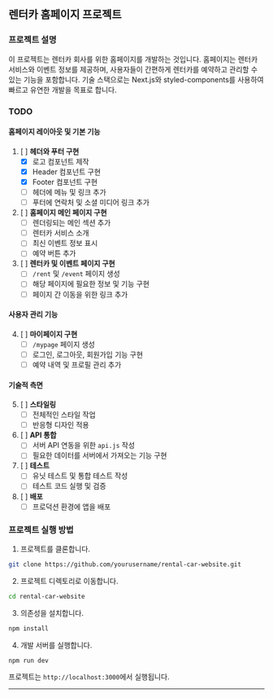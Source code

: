 ## 렌터카 홈페이지 프로젝트

### 프로젝트 설명

이 프로젝트는 렌터카 회사를 위한 홈페이지를 개발하는 것입니다. 홈페이지는 렌터카 서비스와 이벤트 정보를 제공하며, 사용자들이 간편하게 렌터카를 예약하고 관리할 수 있는 기능을 포함합니다. 기술 스택으로는 Next.js와 styled-components를 사용하여 빠르고 유연한 개발을 목표로 합니다.


### TODO

#### 홈페이지 레이아웃 및 기본 기능

1. [ ] **헤더와 푸터 구현**
    - [x] 로고 컴포넌트 제작
    - [x] Header 컴포넌트 구현
    - [x] Footer 컴포넌트 구현
    - [ ] 헤더에 메뉴 및 링크 추가
    - [ ] 푸터에 연락처 및 소셜 미디어 링크 추가

2. [ ] **홈페이지 메인 페이지 구현**
    - [ ] 렌더링되는 메인 섹션 추가
    - [ ] 렌터카 서비스 소개
    - [ ] 최신 이벤트 정보 표시
    - [ ] 예약 버튼 추가

3. [ ] **렌터카 및 이벤트 페이지 구현**
    - [ ] `/rent` 및 `/event` 페이지 생성
    - [ ] 해당 페이지에 필요한 정보 및 기능 구현
    - [ ] 페이지 간 이동을 위한 링크 추가

#### 사용자 관리 기능

4. [ ] **마이페이지 구현**
    - [ ] `/mypage` 페이지 생성
    - [ ] 로그인, 로그아웃, 회원가입 기능 구현
    - [ ] 예약 내역 및 프로필 관리 추가

#### 기술적 측면

5. [ ] **스타일링**
    - [ ] 전체적인 스타일 작업
    - [ ] 반응형 디자인 적용

6. [ ] **API 통합**
    - [ ] 서버 API 연동을 위한 `api.js` 작성
    - [ ] 필요한 데이터를 서버에서 가져오는 기능 구현

7. [ ] **테스트**
    - [ ] 유닛 테스트 및 통합 테스트 작성
    - [ ] 테스트 코드 실행 및 검증

8. [ ] **배포**
    - [ ] 프로덕션 환경에 앱을 배포

### 프로젝트 실행 방법

1. 프로젝트를 클론합니다.

```bash
git clone https://github.com/yourusername/rental-car-website.git
```

2. 프로젝트 디렉토리로 이동합니다.

```bash
cd rental-car-website
```

3. 의존성을 설치합니다.

```bash
npm install
```

4. 개발 서버를 실행합니다.

```bash
npm run dev
```

프로젝트는 `http://localhost:3000`에서 실행됩니다.

---
